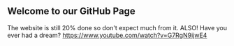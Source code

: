 ## Welcome to our GitHub Page

The website is still 20% done so don't expect much from it.
ALSO! Have you ever had a dream?
https://www.youtube.com/watch?v=G7RgN9ijwE4
